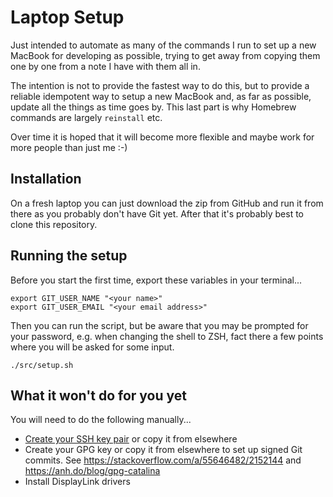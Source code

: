 # Laptop Setup

Just intended to automate as many of the commands I run to set up a new MacBook for developing as possible, trying to get away from copying them one by one from a note I have with them all in.

The intention is not to provide the fastest way to do this, but to provide a reliable idempotent way to setup a new MacBook and, as far as possible, update all the things as time goes by. This last part is why Homebrew commands are largely `reinstall` etc.

Over time it is hoped that it will become more flexible and maybe work for more people than just me :-)

## Installation

On a fresh laptop you can just download the zip from GitHub and run it from there as you probably don't have Git yet. After that it's probably best to clone this repository.

## Running the setup

Before you start the first time, export these variables in your terminal...

    export GIT_USER_NAME "<your name>"
    export GIT_USER_EMAIL "<your email address>"

Then you can run the script, but be aware that you may be prompted for your password, e.g. when changing the shell to ZSH, fact there a few points where you will be asked for some input.

    ./src/setup.sh

## What it won't do for you yet

You will need to do the following manually...

* [Create your SSH key pair](https://docs.github.com/en/github/authenticating-to-github/generating-a-new-ssh-key-and-adding-it-to-the-ssh-agent#generating-a-new-ssh-key) or copy it from elsewhere
* Create your GPG key or copy it from elsewhere to set up signed Git commits. See https://stackoverflow.com/a/55646482/2152144 and https://anh.do/blog/gpg-catalina
* Install DisplayLink drivers
